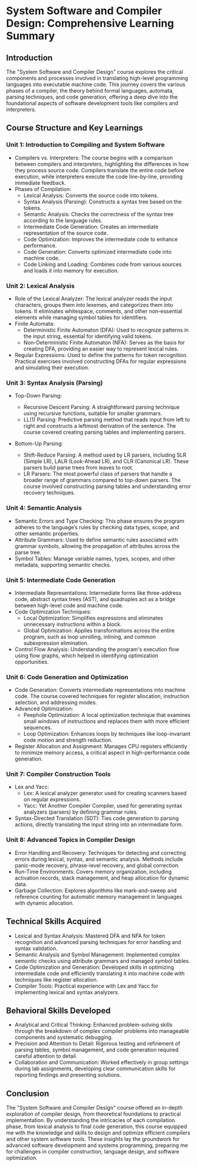 # System Software and Compiler Design: Comprehensive Learning Summary
## Introduction
The "System Software and Compiler Design" course explores the critical components and processes involved in translating high-level programming languages into executable machine code. This journey covers the various phases of a compiler, the theory behind formal languages, automata, parsing techniques, and code generation, offering a deep dive into the foundational aspects of software development tools like compilers and interpreters.

## Course Structure and Key Learnings
### Unit 1: Introduction to Compiling and System Software
- Compilers vs. Interpreters: The course begins with a comparison between compilers and interpreters, highlighting the differences in how they process source code. Compilers translate the entire code before execution, while interpreters execute the code line-by-line, providing immediate feedback.
- Phases of Compilation:
  - Lexical Analysis: Converts the source code into tokens.
  - Syntax Analysis (Parsing): Constructs a syntax tree based on the tokens.
  - Semantic Analysis: Checks the correctness of the syntax tree according to the language rules.
  - Intermediate Code Generation: Creates an intermediate representation of the source code.
  - Code Optimization: Improves the intermediate code to enhance performance.
  - Code Generation: Converts optimized intermediate code into machine code.
  - Code Linking and Loading: Combines code from various sources and loads it into memory for execution.

### Unit 2: Lexical Analysis
- Role of the Lexical Analyzer: The lexical analyzer reads the input characters, groups them into lexemes, and categorizes them into tokens. It eliminates whitespace, comments, and other non-essential elements while managing symbol tables for identifiers.
- Finite Automata:
  - Deterministic Finite Automaton (DFA): Used to recognize patterns in the input string, essential for identifying valid tokens.
  - Non-Deterministic Finite Automaton (NFA): Serves as the basis for creating DFA, providing an easier way to represent lexical rules.
- Regular Expressions: Used to define the patterns for token recognition. Practical exercises involved constructing DFAs for regular expressions and simulating their execution.

### Unit 3: Syntax Analysis (Parsing)
- Top-Down Parsing:
  - Recursive Descent Parsing: A straightforward parsing technique using recursive functions, suitable for smaller grammars.
  - LL(1) Parsing: Predictive parsing method that reads input from left to right and constructs a leftmost derivation of the sentence. The course covered creating parsing tables and implementing parsers.

- Bottom-Up Parsing:
  - Shift-Reduce Parsing: A method used by LR parsers, including SLR (Simple LR), LALR (Look-Ahead LR), and CLR (Canonical LR). These parsers build parse trees from leaves to root.
  - LR Parsers: The most powerful class of parsers that handle a broader range of grammars compared to top-down parsers. The course involved constructing parsing tables and understanding error recovery techniques.

### Unit 4: Semantic Analysis
- Semantic Errors and Type Checking: This phase ensures the program adheres to the language’s rules by checking data types, scope, and other semantic properties.
- Attribute Grammars: Used to define semantic rules associated with grammar symbols, allowing the propagation of attributes across the parse tree.
- Symbol Tables: Manage variable names, types, scopes, and other metadata, supporting semantic checks.

### Unit 5: Intermediate Code Generation
- Intermediate Representations: Intermediate forms like three-address code, abstract syntax trees (AST), and quadruples act as a bridge between high-level code and machine code.
- Code Optimization Techniques:
  - Local Optimization: Simplifies expressions and eliminates unnecessary instructions within a block.
  - Global Optimization: Applies transformations across the entire program, such as loop unrolling, inlining, and common subexpression elimination.
- Control Flow Analysis: Understanding the program's execution flow using flow graphs, which helped in identifying optimization opportunities.

### Unit 6: Code Generation and Optimization
- Code Generation: Converts intermediate representations into machine code. The course covered techniques for register allocation, instruction selection, and addressing modes.
- Advanced Optimization:
  - Peephole Optimization: A local optimization technique that examines small windows of instructions and replaces them with more efficient sequences.
  - Loop Optimization: Enhances loops by techniques like loop-invariant code motion and strength reduction.
- Register Allocation and Assignment: Manages CPU registers efficiently to minimize memory access, a critical aspect in high-performance code generation.

### Unit 7: Compiler Construction Tools
- Lex and Yacc:
  - Lex: A lexical analyzer generator used for creating scanners based on regular expressions.
  - Yacc: Yet Another Compiler Compiler, used for generating syntax analyzers (parsers) by defining grammar rules.
- Syntax-Directed Translation (SDT): Ties code generation to parsing actions, directly translating the input string into an intermediate form.

### Unit 8: Advanced Topics in Compiler Design
- Error Handling and Recovery: Techniques for detecting and correcting errors during lexical, syntax, and semantic analysis. Methods include panic-mode recovery, phrase-level recovery, and global correction.
- Run-Time Environments: Covers memory organization, including activation records, stack management, and heap allocation for dynamic data.
- Garbage Collection: Explores algorithms like mark-and-sweep and reference counting for automatic memory management in languages with dynamic allocation.

## Technical Skills Acquired
- Lexical and Syntax Analysis: Mastered DFA and NFA for token recognition and advanced parsing techniques for error handling and syntax validation.
- Semantic Analysis and Symbol Management: Implemented complex semantic checks using attribute grammars and managed symbol tables.
- Code Optimization and Generation: Developed skills in optimizing intermediate code and efficiently translating it into machine code with techniques like register allocation.
- Compiler Tools: Practical experience with Lex and Yacc for implementing lexical and syntax analyzers.

## Behavioral Skills Developed
- Analytical and Critical Thinking: Enhanced problem-solving skills through the breakdown of complex compiler problems into manageable components and systematic debugging.
- Precision and Attention to Detail: Rigorous testing and refinement of parsing tables, symbol management, and code generation required careful attention to detail.
- Collaboration and Communication: Worked effectively in group settings during lab assignments, developing clear communication skills for reporting findings and presenting solutions.

## Conclusion
The "System Software and Compiler Design" course offered an in-depth exploration of compiler design, from theoretical foundations to practical implementation. By understanding the intricacies of each compilation phase, from lexical analysis to final code generation, this course equipped me with the knowledge and skills to design and optimize efficient compilers and other system software tools. These insights lay the groundwork for advanced software development and systems programming, preparing me for challenges in compiler construction, language design, and software optimization.
